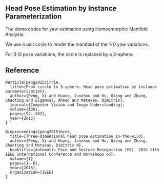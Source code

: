 ## Head Pose Estimation by Instance Parameterization
The demo codes for yaw estimation using Homeomorphic Manifold Analysis.

We use a unit circle to model the manifold of the 1-D yaw variations. 

For 3-D pose variations, the circle is replaced by a 3-sphere.

## Reference
```
@article{peng2015circle,
  title={From circle to 3-sphere: Head pose estimation by instance parameterization},
  author={Peng, Xi and Huang, Junzhou and Hu, Qiong and Zhang, Shaoting and Elgammal, Ahmed and Metaxas, Dimitris},
  journal={Computer Vision and Image Understanding},
  volume={136},
  pages={92--102},
  year={2015}
}
```
```
@inproceedings{peng2015three,
  title={Three-dimensional head pose estimation in-the-wild},
  author={Peng, Xi and Huang, Junzhou and Hu, Qiong and Zhang, Shaoting and Metaxas, Dimitris N},
  booktitle={Automatic Face and Gesture Recognition (FG), 2015 11th IEEE International Conference and Workshops on},
  volume={1},
  pages={1--6},
  year={2015},
  organization={IEEE}
}
```
